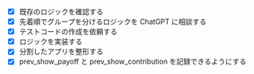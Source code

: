 - [x] 既存のロジックを確認する
- [x] 先着順でグループを分けるロジックを ChatGPT に相談する
- [x] テストコードの作成を依頼する
- [x] ロジックを実装する
- [x] 分割したアプリを整形する
- [x] prev_show_payoff と prev_show_contribution を記録できるようにする
